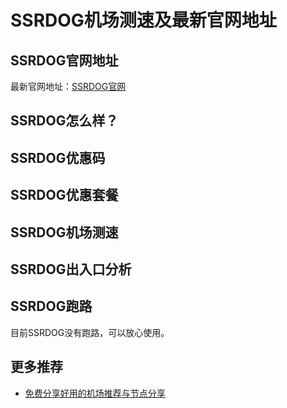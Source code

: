 # SSRDOG机场测速及最新官网地址

## SSRDOG官网地址
最新官网地址：[SSRDOG官网](https://jch.affxc.com/ssrdog/)

## SSRDOG怎么样？


## SSRDOG优惠码


## SSRDOG优惠套餐


## SSRDOG机场测速


## SSRDOG出入口分析


## SSRDOG跑路
目前SSRDOG没有跑路，可以放心使用。

## 更多推荐
 - [免费分享好用的机场推荐与节点分享](https://github.com/jichanghub/jichangtuijian)
